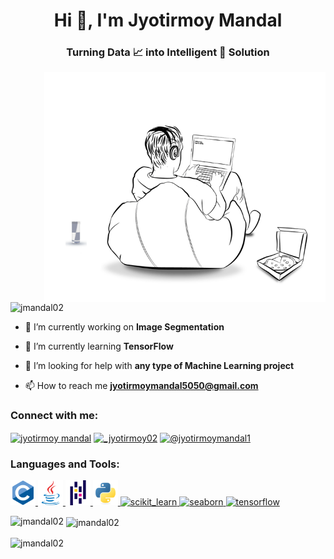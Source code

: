 <h1 align="center">Hi 👋, I'm Jyotirmoy Mandal</h1>
<h3 align="center">Turning Data 📈 into Intelligent 🧠 Solution</h3>

<img align="right" alt="coding" width="450" src="https://github.com/JMandal02/JMandal02/blob/main/small.gif">


<p align="left"> <img src="https://komarev.com/ghpvc/?username=jmandal02&label=Profile%20views&color=0e75b6&style=flat" alt="jmandal02" /> </p>

- 🔭 I’m currently working on **Image Segmentation**

- 🌱 I’m currently learning **TensorFlow**

- 🤝 I’m looking for help with **any type of Machine Learning project**

- 📫 How to reach me **jyotirmoymandal5050@gmail.com**

<h3 align="left">Connect with me:</h3>
<p align="left">
<a href="https://fb.com/jyotirmoy mandal" target="blank"><img align="center" src="https://raw.githubusercontent.com/rahuldkjain/github-profile-readme-generator/master/src/images/icons/Social/facebook.svg" alt="jyotirmoy mandal" height="30" width="40" /></a>
<a href="https://instagram.com/_jyotirmoy02" target="blank"><img align="center" src="https://raw.githubusercontent.com/rahuldkjain/github-profile-readme-generator/master/src/images/icons/Social/instagram.svg" alt="_jyotirmoy02" height="30" width="40" /></a>
<a href="https://www.hackerrank.com/profile/jyotirmoymandal1" target="blank"><img align="center" src="https://raw.githubusercontent.com/rahuldkjain/github-profile-readme-generator/master/src/images/icons/Social/hackerrank.svg" alt="@jyotirmoymandal1" height="30" width="40" /></a>
</p>

<h3 align="left">Languages and Tools:</h3>
<p align="left"> <a href="https://www.cprogramming.com/" target="_blank" rel="noreferrer"> <img src="https://raw.githubusercontent.com/devicons/devicon/master/icons/c/c-original.svg" alt="c" width="40" height="40"/> </a> <a href="https://www.java.com" target="_blank" rel="noreferrer"> <img src="https://raw.githubusercontent.com/devicons/devicon/master/icons/java/java-original.svg" alt="java" width="40" height="40"/> </a> <a href="https://pandas.pydata.org/" target="_blank" rel="noreferrer"> <img src="https://raw.githubusercontent.com/devicons/devicon/2ae2a900d2f041da66e950e4d48052658d850630/icons/pandas/pandas-original.svg" alt="pandas" width="40" height="40"/> </a> <a href="https://www.python.org" target="_blank" rel="noreferrer"> <img src="https://raw.githubusercontent.com/devicons/devicon/master/icons/python/python-original.svg" alt="python" width="40" height="40"/> </a> <a href="https://scikit-learn.org/" target="_blank" rel="noreferrer"> <img src="https://upload.wikimedia.org/wikipedia/commons/0/05/Scikit_learn_logo_small.svg" alt="scikit_learn" width="40" height="40"/> </a> <a href="https://seaborn.pydata.org/" target="_blank" rel="noreferrer"> <img src="https://seaborn.pydata.org/_images/logo-mark-lightbg.svg" alt="seaborn" width="40" height="40"/> </a> <a href="https://www.tensorflow.org" target="_blank" rel="noreferrer"> <img src="https://www.vectorlogo.zone/logos/tensorflow/tensorflow-icon.svg" alt="tensorflow" width="40" height="40"/> </a> </p>

<p><img align="left" src="https://github-readme-stats.vercel.app/api/top-langs?username=jmandal02&show_icons=true&locale=en&layout=compact" alt="jmandal02" /></p>

<p>&nbsp;<img align="center" src="https://github-readme-stats.vercel.app/api?username=jmandal02&show_icons=true&locale=en" alt="jmandal02" /></p>

<p><img align="center" src="https://github-readme-streak-stats.herokuapp.com/?user=jmandal02&" alt="jmandal02" /></p>
